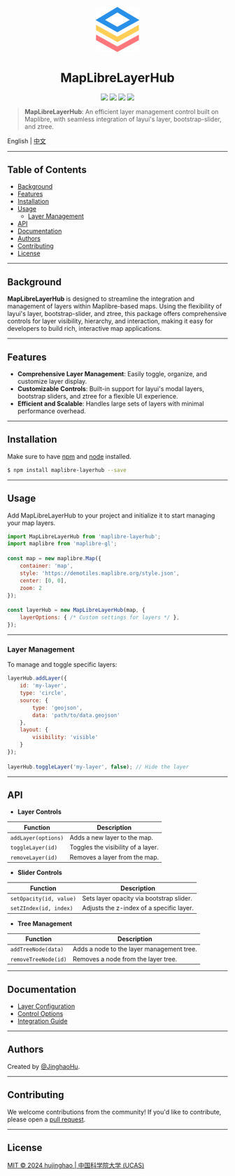 <p align="center"><img src="images/maplibre_layerhub.svg" width="20%" /></p>

<h1 align='center'>MapLibreLayerHub</h1>

<p align="center">
<a href=""><img src="https://img.shields.io/badge/version-1.0-yellow.svg" /></a>
<a href=""><img src="https://img.shields.io/badge/author-Jinghao%20Hu-orange.svg" /></a>
<a href=""><img src="https://img.shields.io/badge/language-TypeScript-blue.svg" /></a>
<a href="http://opensource.org/licenses/MIT"><img src="https://img.shields.io/badge/license-MIT-green.svg" /></a>
</p>

> **MapLibreLayerHub**: An efficient layer management control built on Maplibre, with seamless integration of layui's layer, bootstrap-slider, and ztree.

English | [中文](README_CN.md)

---

## Table of Contents

- [Background](#background)
- [Features](#features)
- [Installation](#installation)
- [Usage](#usage)
  - [Layer Management](#layer-management)
- [API](#api)
- [Documentation](#documentation)
- [Authors](#authors)
- [Contributing](#contributing)
- [License](#license)

---

## Background

**MapLibreLayerHub** is designed to streamline the integration and management of layers within Maplibre-based maps. Using the flexibility of layui's layer, bootstrap-slider, and ztree, this package offers comprehensive controls for layer visibility, hierarchy, and interaction, making it easy for developers to build rich, interactive map applications.

---

## Features

- **Comprehensive Layer Management**: Easily toggle, organize, and customize layer display.
- **Customizable Controls**: Built-in support for layui's modal layers, bootstrap sliders, and ztree for a flexible UI experience.
- **Efficient and Scalable**: Handles large sets of layers with minimal performance overhead.
  
---

## Installation

Make sure to have [npm](https://npmjs.com) and [node](http://nodejs.org) installed.

```sh
$ npm install maplibre-layerhub --save
```

---

## Usage

Add MapLibreLayerHub to your project and initialize it to start managing your map layers.

```javascript
import MapLibreLayerHub from 'maplibre-layerhub';
import maplibre from 'maplibre-gl';

const map = new maplibre.Map({
    container: 'map',
    style: 'https://demotiles.maplibre.org/style.json',
    center: [0, 0],
    zoom: 2
});

const layerHub = new MapLibreLayerHub(map, {
    layerOptions: { /* Custom settings for layers */ },
});
```

---

### Layer Management

To manage and toggle specific layers:

```javascript
layerHub.addLayer({
    id: 'my-layer',
    type: 'circle',
    source: {
        type: 'geojson',
        data: 'path/to/data.geojson'
    },
    layout: {
        visibility: 'visible'
    }
});

layerHub.toggleLayer('my-layer', false); // Hide the layer
```

---

## API

- **Layer Controls**

| Function            | Description                           |
|---------------------|---------------------------------------|
| `addLayer(options)` | Adds a new layer to the map.          |
| `toggleLayer(id)`   | Toggles the visibility of a layer.    |
| `removeLayer(id)`   | Removes a layer from the map.         |

- **Slider Controls**

| Function                   | Description                                |
|----------------------------|--------------------------------------------|
| `setOpacity(id, value)`    | Sets layer opacity via bootstrap slider.   |
| `setZIndex(id, index)`     | Adjusts the z-index of a specific layer.   |

- **Tree Management**

| Function              | Description                            |
|-----------------------|----------------------------------------|
| `addTreeNode(data)`   | Adds a node to the layer management tree. |
| `removeTreeNode(id)`  | Removes a node from the layer tree.       |

---

## Documentation
- [Layer Configuration](docs/layer-config.md)
- [Control Options](docs/control-options.md)
- [Integration Guide](docs/integration.md)

---

## Authors

Created by [@JinghaoHu](https://github.com/hujinghaoabcd).

---

## Contributing

We welcome contributions from the community! If you'd like to contribute, please open a [pull request](https://github.com/hujinghaoabcd/MapLibreLayerHub/pulls).

---

## License

[MIT © 2024 hujinghao | 中国科学院大学 (UCAS)](./LICENSE)


